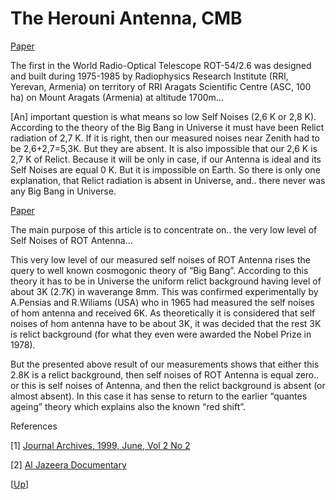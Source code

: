 # The Herouni Antenna, CMB

[Paper](http://elib.sci.am/2007_1/10_1_2007.pdf)

The first in the World Radio-Optical Telescope ROT-54/2.6 was designed
and built during 1975-1985 by Radiophysics Research Institute (RRI,
Yerevan, Armenia) on territory of RRI Aragats Scientific Centre (ASC,
100 ha) on Mount Aragats (Armenia) at altitude 1700m...

[An] important question is what means so low Self Noises (2,6 K or 2,8
K). According to the theory of the Big Bang in Universe it must have
been Relict radiation of 2,7 K.  If it is right, then our measured
noises near Zenith had to be 2,6+2,7=5,3K.  But they are absent. It is
also impossible that our 2,6 K is 2,7 K of Relict. Because it will be
only in case, if our Antenna is ideal and its Self Noises are equal 0
K.  But it is impossible on Earth. So there is only one explanation,
that Relict radiation is absent in Universe, and.. there never was any
Big Bang in Universe.

[Paper](https://drive.google.com/uc?export=view&id=16LCitZcCeddAAyuVILc8qxHo7g7dL5X9)

The main purpose of this article is to concentrate on.. the very low
level of Self Noises of ROT Antenna...

This very low level of our measured self noises of ROT Antenna rises
the query to well known cosmogonic theory of “Big Bang”. According to
this theory it has to be in Universe the uniform relict background
having level of about 3K (2.7K) in waverange 8mm.  This was confirmed
experimentally by A.Pensias and R.Wiliams (USA) who in 1965 had
measured the self noises of hom antenna and received 6K. As
theoretically it is considered that self noises of hom antenna have to
be about 3K, it was decided that the rest 3K is relict background (for
what they even were awarded the Nobel Prize in 1978).

But the presented above result of our measurements shows that either
this 2.8K is a relict background, then self noises of ROT Antenna is
equal zero.. or this is self noises of Antenna, and then the relict
background is absent (or almost absent). In this case it has sense to
return to the earlier “quantes ageing” theory which explains also the
known “red shift”.

References

[1] [Journal Archives, 1999, June, Vol 2 No 2](http://jae.ece.ntua.gr/archive/archive_index.html#ID1999-)

[2] [Al Jazeera Documentary](https://youtu.be/WAx9Z9DyMHY)

[[Up](../../2018/09/junk-science.html)]
